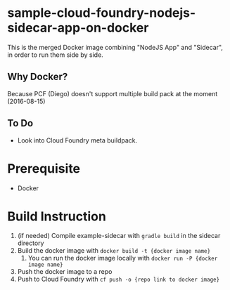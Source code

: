 # sample-cloud-foundry-nodejs-sidecar-app-on-docker
This is the merged Docker image combining "NodeJS App" and "Sidecar", in order to run them side by side.

## Why Docker?
Because PCF (Diego) doesn't support multiple build pack at the moment (2016-08-15)

## To Do
* Look into Cloud Foundry meta buildpack.

# Prerequisite

* Docker

# Build Instruction

1. (if needed) Compile example-sidecar with `gradle build` in the sidecar directory
2. Build the docker image with `docker build -t {docker image name}`
	1. You can run the docker image locally with `docker run -P {docker image name}`
3. Push the docker image to a repo
4. Push to Cloud Foundry with `cf push -o {repo link to docker image}`